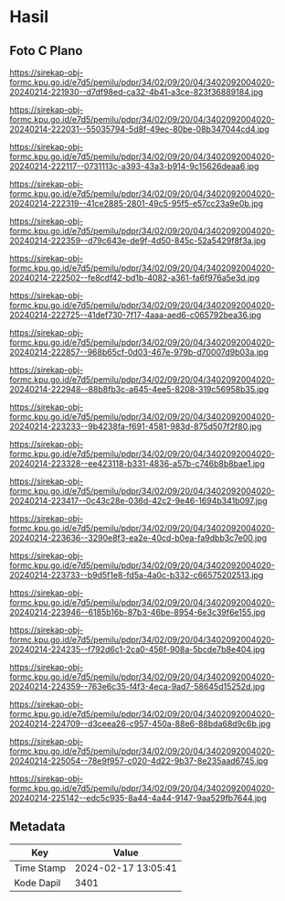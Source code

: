 # Hasil

## Foto C Plano

https://sirekap-obj-formc.kpu.go.id/e7d5/pemilu/pdpr/34/02/09/20/04/3402092004020-20240214-221930--d7df98ed-ca32-4b41-a3ce-823f36889184.jpg

https://sirekap-obj-formc.kpu.go.id/e7d5/pemilu/pdpr/34/02/09/20/04/3402092004020-20240214-222031--55035794-5d8f-49ec-80be-08b347044cd4.jpg

https://sirekap-obj-formc.kpu.go.id/e7d5/pemilu/pdpr/34/02/09/20/04/3402092004020-20240214-222117--0731113c-a393-43a3-b914-9c15626deaa6.jpg

https://sirekap-obj-formc.kpu.go.id/e7d5/pemilu/pdpr/34/02/09/20/04/3402092004020-20240214-222319--41ce2885-2801-49c5-95f5-e57cc23a9e0b.jpg

https://sirekap-obj-formc.kpu.go.id/e7d5/pemilu/pdpr/34/02/09/20/04/3402092004020-20240214-222359--d79c643e-de9f-4d50-845c-52a5429f8f3a.jpg

https://sirekap-obj-formc.kpu.go.id/e7d5/pemilu/pdpr/34/02/09/20/04/3402092004020-20240214-222502--fe8cdf42-bd1b-4082-a361-fa6f976a5e3d.jpg

https://sirekap-obj-formc.kpu.go.id/e7d5/pemilu/pdpr/34/02/09/20/04/3402092004020-20240214-222725--41def730-7f17-4aaa-aed6-c065792bea36.jpg

https://sirekap-obj-formc.kpu.go.id/e7d5/pemilu/pdpr/34/02/09/20/04/3402092004020-20240214-222857--968b65cf-0d03-467e-979b-d70007d9b03a.jpg

https://sirekap-obj-formc.kpu.go.id/e7d5/pemilu/pdpr/34/02/09/20/04/3402092004020-20240214-222948--88b8fb3c-a645-4ee5-8208-319c56958b35.jpg

https://sirekap-obj-formc.kpu.go.id/e7d5/pemilu/pdpr/34/02/09/20/04/3402092004020-20240214-223233--9b4238fa-f691-4581-983d-875d507f2f80.jpg

https://sirekap-obj-formc.kpu.go.id/e7d5/pemilu/pdpr/34/02/09/20/04/3402092004020-20240214-223328--ee423118-b331-4836-a57b-c746b8b8bae1.jpg

https://sirekap-obj-formc.kpu.go.id/e7d5/pemilu/pdpr/34/02/09/20/04/3402092004020-20240214-223417--0c43c28e-036d-42c2-9e46-1694b341b097.jpg

https://sirekap-obj-formc.kpu.go.id/e7d5/pemilu/pdpr/34/02/09/20/04/3402092004020-20240214-223636--3290e8f3-ea2e-40cd-b0ea-fa9dbb3c7e00.jpg

https://sirekap-obj-formc.kpu.go.id/e7d5/pemilu/pdpr/34/02/09/20/04/3402092004020-20240214-223733--b9d5f1e8-fd5a-4a0c-b332-c66575202513.jpg

https://sirekap-obj-formc.kpu.go.id/e7d5/pemilu/pdpr/34/02/09/20/04/3402092004020-20240214-223946--6185b16b-87b3-46be-8954-6e3c39f6e155.jpg

https://sirekap-obj-formc.kpu.go.id/e7d5/pemilu/pdpr/34/02/09/20/04/3402092004020-20240214-224235--f792d6c1-2ca0-456f-908a-5bcde7b8e404.jpg

https://sirekap-obj-formc.kpu.go.id/e7d5/pemilu/pdpr/34/02/09/20/04/3402092004020-20240214-224359--763e6c35-f4f3-4eca-9ad7-58645d15252d.jpg

https://sirekap-obj-formc.kpu.go.id/e7d5/pemilu/pdpr/34/02/09/20/04/3402092004020-20240214-224709--d3ceea26-c957-450a-88e6-88bda68d9c6b.jpg

https://sirekap-obj-formc.kpu.go.id/e7d5/pemilu/pdpr/34/02/09/20/04/3402092004020-20240214-225054--78e9f957-c020-4d22-9b37-8e235aad6745.jpg

https://sirekap-obj-formc.kpu.go.id/e7d5/pemilu/pdpr/34/02/09/20/04/3402092004020-20240214-225142--edc5c935-8a44-4a44-9147-9aa529fb7644.jpg


## Metadata

| Key        | Value               |
| ---------- | ------------------- |
| Time Stamp | 2024-02-17 13:05:41 |
| Kode Dapil | 3401                |



